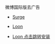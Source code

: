 微博国际版去广告


- [Surge](https://raw.githubusercontent.com/Keywos/rule/main/script/weibo_us/wb_us.sgmodule)

- [Loon](https://raw.githubusercontent.com/Keywos/rule/main/script/weibo_us/wb_us.plugin)
- [Loon 点击跳转安装](https://www.nsloon.com/openloon/import?plugin=https://raw.githubusercontent.com/Keywos/rule/main/script/weibo_us/wb_us.plugin) 